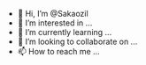- 👋 Hi, I’m @Sakaozil
- 👀 I’m interested in ...
- 🌱 I’m currently learning ...
- 💞️ I’m looking to collaborate on ...
- 📫 How to reach me ...

<!---
Sakaozil/Sakaozil is a ✨ special ✨ repository because its `README.md` (this file) appears on your GitHub profile.
You can click the Preview link to take a look at your changes.
--->
